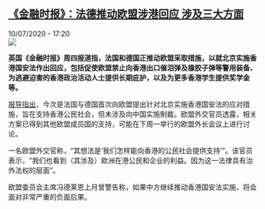 <!--1594396584000-->
[《金融时报》：法德推动欧盟涉港回应 涉及三大方面](http://www.rfi.fr//cn/%E5%9B%BD%E9%99%85/20200710-%E9%87%91%E8%9E%8D%E6%97%B6%E6%8A%A5-%E6%B3%95%E5%BE%B7%E6%8E%A8%E5%8A%A8%E6%AC%A7%E7%9B%9F%E6%B6%89%E6%B8%AF%E5%9B%9E%E5%BA%94-%E6%B6%89%E5%8F%8A%E4%B8%89%E5%A4%A7%E6%96%B9%E9%9D%A2)
------

<div>10/07/2020 - 17:20</div><img src="https://s.rfi.fr/media/display/d0fd5054-c2bf-11ea-a801-005056bff430/w:310/p:16x9/2020-06-29T000000Z_81265544_RC23JH98I2K3_RTRMADP_3_GERMANY-FRANCE.JPG"><p><strong>英国《金融时报》周四报道指，法国和德国正推动欧盟采取措施，以就北京实施香港国安法作出回应，包括促使欧盟禁止向香港出口催泪弹及橡胶子弹等警用装备、为逃避迫害的香港政治活动人士提供长期庇护，以及为更多香港学生提供奖学金等。</strong></p><div class="t-content__body u-clearfix"><div class="m-interstitial"></div><p><a target="_blank" href="http://www.ft.com/content/3fedcc2c-8636-4ad4-a5bb-7584b0dc2f66">报导指出</a>，今次是法国与德国首次向欧盟提出针对北京实施香港国安法的应对措施，旨在支持香港公民社会，但未涉及向中国实施制裁。欧盟外交官员透露，相关方案已得到其他欧盟成员国的支持，可能在下周一举行的欧盟外长会议上进行讨论。</p><p>一名欧盟外交官称，“其想法是‘我们怎样能向香港的公民社会提供支持’”。该官员表示，“我们也看到（其涉及）欧洲在港公民和企业的利益。因为这一法律具有治外法权的层面”。</p><p>欧盟委员会主席冯德莱恩上月曾警告称，如果中方继续推动香港国安法实施，将会面对非常严重的负面后果。</p><div class="o-self-promo o-self-promo--nl o-self-promo--hidden" data-selfpromo-newsletter></div><div class="o-self-promo o-self-promo--app o-self-promo--hidden" data-selfpromo-app></div></div>
